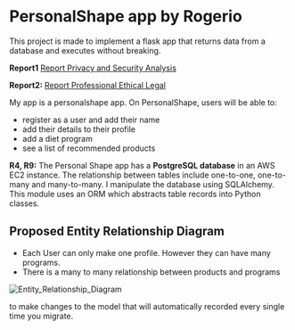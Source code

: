 # PersonalShape app by Rogerio

This project is made to implement a flask app that returns data from a database and executes without breaking.

**Report1** [Report Privacy and Security Analysis](docs/Report_1_Privacy_and_Security_Report.md)

**Report2:** [Report Professional Ethical Legal](docs/Report_2_Professional_Ethical_Legal.md)

My app is a personalshape app.
On PersonalShape, users will be able to:

* register as a user and add their name
* add their details to their profile 
* add a diet program
* see a list of recommended products



**R4, R9:** The Personal Shape app has a **PostgreSQL database** in an AWS EC2 instance. The relationship between tables include one-to-one, one-to-many and many-to-many. I manipulate the database using SQLAlchemy. This module uses an ORM which abstracts table records into Python classes.



## Proposed Entity Relationship Diagram

* Each User can only make one profile. However they can have many programs.
* There is a many to many relationship between products and programs


![Entity_Relationship_Diagram](docs/ERD_diagram.png)


to make changes to the model that will automatically recorded every single time you migrate.
